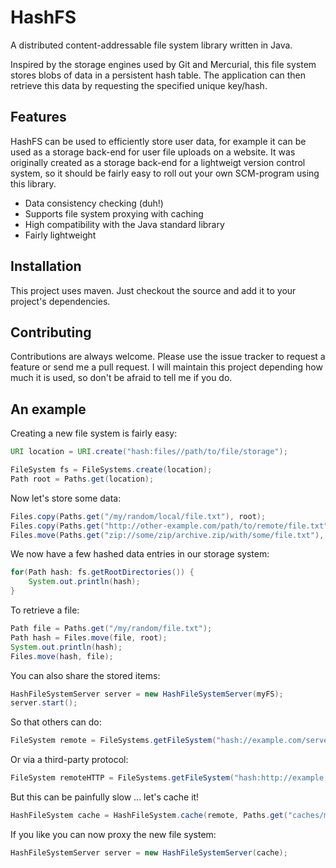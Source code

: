 HashFS
======

A distributed content-addressable file system library written in Java.

Inspired by the storage engines used by Git and Mercurial, this file system
stores blobs of data in a persistent hash table. The application can then retrieve this
data by requesting the specified unique key/hash.

## Features

HashFS can be used to efficiently store user data, for example it can be used as a storage back-end for user file uploads on a website. It was originally created as a storage back-end for a lightweigt version control system, so it should be fairly easy to roll out your own SCM-program using this library.

 - Data consistency checking (duh!)
 - Supports file system proxying with caching
 - High compatibility with the Java standard library
 - Fairly lightweight

## Installation

This project uses maven. Just checkout the source and add it to your project's dependencies.

## Contributing

Contributions are always welcome. Please use the issue tracker to request a feature or send me a pull request. I will maintain this project depending how much it is used, so don't be afraid to tell me if you do.


## An example

Creating a new file system is fairly easy:

```java
URI location = URI.create("hash:files//path/to/file/storage");

FileSystem fs = FileSystems.create(location);
Path root = Paths.get(location);
```
    
Now let's store some data:
    
```java
Files.copy(Paths.get("/my/random/local/file.txt"), root);
Files.copy(Paths.get("http://other-example.com/path/to/remote/file.txt"), root);
Files.move(Paths.get("zip://some/zip/archive.zip/with/some/file.txt"), root);
```

We now have a few hashed data entries in our storage system:

```java
for(Path hash: fs.getRootDirectories()) {
	System.out.println(hash);
}
```
    
To retrieve a file:

```java
Path file = Paths.get("/my/random/file.txt");
Path hash = Files.move(file, root);
System.out.println(hash);
Files.move(hash, file);
```
    
You can also share the stored items:

```java
HashFileSystemServer server = new HashFileSystemServer(myFS);
server.start();
```
    
So that others can do:
    
```java
FileSystem remote = FileSystems.getFileSystem("hash://example.com/served/file/system");
```

Or via a third-party protocol:

```java
FileSystem remoteHTTP = FileSystems.getFileSystem("hash:http://example.com/served/file/system");
```

But this can be painfully slow ... let's cache it!

```java
HashFileSystem cache = HashFileSystem.cache(remote, Paths.get("caches/myhashfs"));
```
    
If you like you can now proxy the new file system:

```java
HashFileSystemServer server = new HashFileSystemServer(cache);
```
